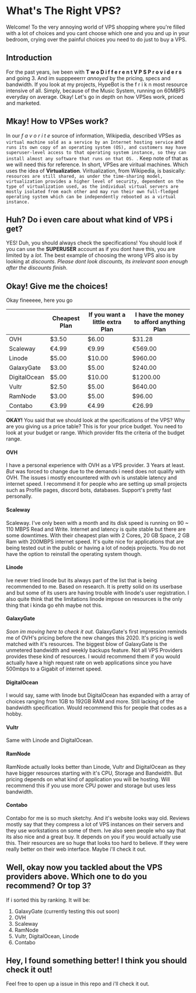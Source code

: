 # What's The Right VPS?
Welcome! To the very annoying world of VPS shopping where you're filled with a lot of choices and you cant choose which one and you and up in your bedroom, crying over the painful choices you need to do just to buy a VPS.

## Introduction
For the past years, ive been with **T w o  D i f f e r e n t  V P S  P r o v i d e r s** and going 3. And im supppeeerrr *annoyed* by the pricing, specs and bandwidth. If you look at my projects, HypeBot is the f r i k n most resource intensive of all. Simply, because of the Music System, running on 60MBPS everyday on average. Okay! Let's go in depth on how VPSes work, priced and marketed.

## Mkay! How to VPSes work?
In our *f a v o r i t e* source of information, Wikipedia, described VPSes as ``virtual machine sold as a service by an Internet hosting service`` and ``runs its own copy of an operating system (OS), and customers may have superuser-level access to that operating system instance, so they can install almost any software that runs on that OS. ``. Keep note of that as we will need this for reference. In short, VPSes are viritual machines. Which uses the idea of **Virtualization**. Viritualization, from Wikipedia, is basically: ``resources are still shared, as under the time-sharing model, virtualization provides a higher level of security, dependent on the type of virtualization used, as the individual virtual servers are mostly isolated from each other and may run their own full-fledged operating system which can be independently rebooted as a virtual instance. ``

## Huh? Do i even care about what kind of VPS i get?
YES! Duh, you should always check the specifications! You should look if you can use the **SUPERUSER** account as if you dont have this, you are limited by a *lot*. The best example of choosing the wrong VPS also is by looking at *discounts*. *Please dont look discounts, its irrelevant soon enough after the discounts finish*. 

## Okay! Give me the choices!
Okay fineeeee, here you go

|              | Cheapest Plan | If you want a little extra Plan | I have the money to afford anything Plan |
|--------------|---------------|---------------------------------|------------------------------------------|
| OVH          | $3.50         | $6.00                           | $31.28                                   |
| Scaleway     | €4.99         | €9.99                           | €569.00                                  |
| Linode       | $5.00         | $10.00                          | $960.00                                  |
| GalaxyGate   | $3.00         | $5.00                           | $240.00                                  |
| DigitalOcean | $5.00         | $10.00                          | $1200.00                                 |
| Vultr        | $2.50         | $5.00                           | $640.00                                  |
| RamNode      | $3.00         | $5.00                           | $96.00                                   |
| Contabo      | €3.99         | €4.99                           | €26.99                                   |

**OKAY!** You said that we should look at the specifications of the VPS? Why are you giving us a price table? This is for your price budget. You need to look at your budget or range. Which provider fits the criteria of the budget range.

#### OVH
I have a personal experience with OVH as a VPS provider. 3 Years at least. *But* was forced to change due to the demands i need does not qualify with OVH. The issues i mostly encountered with ovh is unstable latency and internet speed. I recommend it for people who are setting up small projects such as Profile pages, discord bots, databases. Support's pretty fast personally.

#### Scaleway
Scaleway. I've only been with a month and its disk speed is running on 90 ~ 110 MBPS Read and Write. Internet and latency is quite stable but there are some downtimes. With their cheapest plan with 2 Cores, 20 GB Space, 2 GB Ram with 200MBPS internet speed. It's quite nice for applications that are being tested out in the public or having a lot of nodejs projects. You do not have the option to reinstall the operating system though.

#### Linode
Ive never tried linode but its always part of the list that is being recommended to me. Based on research. It is pretty solid on its userbase and but some of its users are having trouble with linode's user registration. I also quite think that the limitations linode impose on resources is the only thing that i kinda go ehh maybe not this.

#### GalaxyGate
*Soon im moving here to check it out.* GalaxyGate's first impression reminds me of OVH's pricing before the new changes this 2020. It's pricing is well matched with it's resources. The biggest blow of GalaxyGate is the unmetered bandwidth and weekly backups feature. Not all VPS Providers provides these kind of resources. I would recommend them if you would actually have a high request rate on web applications since you have 500mbps to a Gigabit of internet speed.

#### DigitalOcean
I would say, same with linode but DigitalOcean has expanded with a array of choices ranging from 1GB to 192GB RAM and more. Still lacking of the bandwidth specification. Would recommend this for people that codes as a hobby.

#### Vultr
Same with Linode and DigitalOcean. 

#### RamNode
RamNode actually looks better than Linode, Vultr and DigitalOcean as they have bigger resources starting with it's CPU, Storage and Bandwidth. But pricing depends on what kind of application you will be hosting. Will recommend this if you use more CPU power and storage but uses less bandwidth.

#### Contabo
Contabo for me is so much sketchy. And it's website looks way old. Reviews mostly say that they compress a lot of VPS instances on their servers and they use workstations on some of them. Ive also seen people who say that its also nice and a great buy. It depends on you if you would actually use this. Their resources are so huge that looks too hard to believe. If they were really better on their web interface. Maybe i'll check it out.

## Well, okay now you tackled about the VPS providers above. Which one to do you recommend? Or top 3?
If i sorted this by ranking. It will be:
1. GalaxyGate (currently testing this out soon)
2. OVH
3. Scaleway
4. RamNode
5. Vultr, DigitalOcean, Linode
6. Contabo

## Hey, I found something better! I think you should check it out!
Feel free to open up a issue in this repo and i'll check it out.

